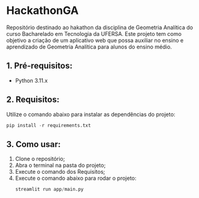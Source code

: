# HackathonGA
Repositório destinado ao hakathon da disciplina de Geometria Analítica do curso Bacharelado em Tecnologia da UFERSA. Este projeto tem como objetivo a criação de um aplicativo web que possa auxiliar no ensino e aprendizado de Geometria Analítica para alunos do ensino médio.

## 1. Pré-requisitos:
- Python 3.11.x

## 2. Requisitos:
Utilize o comando abaixo para instalar as dependências do projeto:
```python
pip install -r requirements.txt
```

## 3. Como usar:
1. Clone o repositório;
2. Abra o terminal na pasta do projeto;
3. Execute o comando dos Requisitos;
4. Execute o comando abaixo para rodar o projeto:
    ```python
    streamlit run app/main.py
    ```
